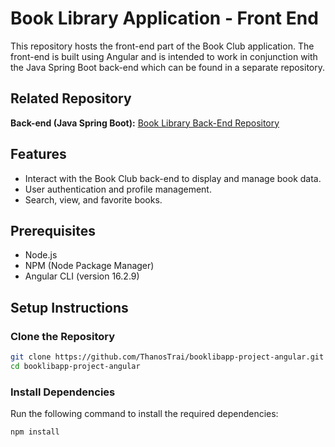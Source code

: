 # Book Library Application - Front End

This repository hosts the front-end part of the Book Club application. The front-end is built using Angular and is intended to work in conjunction with the Java Spring Boot back-end which can be found
in a separate repository.

## Related Repository
**Back-end (Java Spring Boot):** [Book Library Back-End Repository](https://github.com/ThanosTrai/booklibapp-project-springboot)<br>

## Features

- Interact with the Book Club back-end to display and manage book data.
- User authentication and profile management.
- Search, view, and favorite books.

## Prerequisites

- Node.js
- NPM (Node Package Manager)
- Angular CLI (version 16.2.9)


## Setup Instructions

### Clone the Repository

```bash
git clone https://github.com/ThanosTrai/booklibapp-project-angular.git
cd booklibapp-project-angular
```

### Install Dependencies
Run the following command to install the required dependencies:

```bash
npm install
```
